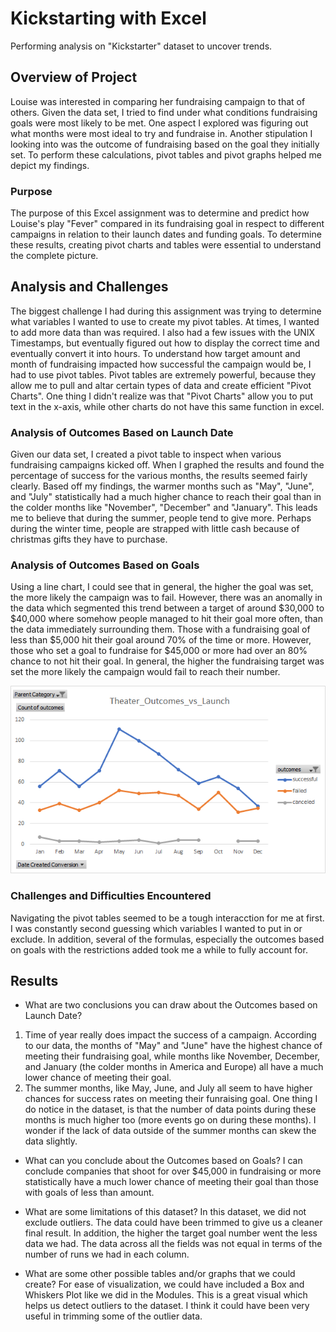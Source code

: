# Kickstarting with Excel
Performing analysis on "Kickstarter" dataset to uncover trends.

## Overview of Project
Louise was interested in comparing her fundraising campaign to that of others. Given the data set, I tried to find under what conditions fundraising goals were most likely to be met. One aspect I explored was figuring out what months were most ideal to try and fundraise in. Another stipulation I looking into was the outcome of fundraising based on the goal they initially set. To perform these calculations, pivot tables and pivot graphs helped me depict my findings.

### Purpose
The purpose of this Excel assignment was to determine and predict how Louise's play "Fever" compared in its fundraising goal in respect to different campaigns in relation to their launch dates and funding goals. To determine these results, creating pivot charts and tables were essential to understand the complete picture.

## Analysis and Challenges
The biggest challenge I had during this assignment was trying to determine what variables I wanted to use to create my pivot tables. At times, I wanted to add more data than was required. I also had a few issues with the UNIX Timestamps, but eventually figured out how to display the correct time and eventually convert it into hours. To understand how target amount and month of fundraising impacted how successful the campaign would be, I had to use pivot tables. Pivot tables are extremely powerful, because they allow me to pull and altar certain types of data and create efficient "Pivot Charts". One thing I didn't realize was that "Pivot Charts" allow you to put text in the x-axis, while other charts do not have this same function in excel.

### Analysis of Outcomes Based on Launch Date
Given our data set, I created a pivot table to inspect when various fundraising campaigns kicked off. When I graphed the results and found the percentage of success for the various months, the results seemed fairly clearly. Based off my findings, the warmer months such as "May", "June", and "July" statistically had a much higher chance to reach their goal than in the colder months like "November", "December" and "January". This leads me to believe that during the summer, people tend to give more. Perhaps during the winter time, people are strapped with little cash because of christmas gifts they have to purchase.

### Analysis of Outcomes Based on Goals
Using a line chart, I could see that in general, the higher the goal was set, the more likely the campaign was to fail. However, there was an anomally in the data which segmented this trend between a target of around $30,000 to $40,000 where somehow people managed to hit their goal more often, than the data immediately surrounding them. Those with a fundraising goal of less than $5,000 hit their goal around 70% of the time or more. However, those who set a goal to fundraise for $45,000 or more had over an 80% chance to not hit their goal. In general, the higher the fundraising target was set the more likely the campaign would fail to reach their number.

![Outcomes Based on Date](resources/Theater_Outcomes_vs_Launch.png)

### Challenges and Difficulties Encountered
Navigating the pivot tables seemed to be a tough interacction for me at first. I was constantly second guessing which variables I wanted to put in or exclude. In addition, several of the formulas, especially the outcomes based on goals with the restrictions added took me a while to fully account for.

## Results
- What are two conclusions you can draw about the Outcomes based on Launch Date?
1) Time of year really does impact the success of a campaign. According to our data, the months of "May" and "June" have the highest chance of meeting their fundraising goal, while months like November, December, and January (the colder months in America and Europe) all have a much lower chance of meeting their goal.
2) The summer months, like May, June, and July all seem to have higher chances for success rates on meeting their funraising goal. One thing I do notice in the dataset, is that the number of data points during these months is much higher too (more events go on during these months). I wonder if the lack of data outside of the summer months can skew the data slightly.

- What can you conclude about the Outcomes based on Goals?
I can conclude companies that shoot for over $45,000 in fundraising or more statistically have a much lower chance of meeting their goal than those with goals of less than amount.

- What are some limitations of this dataset?
In this dataset, we did not exclude outliers. The data could have been trimmed to give us a cleaner final result. In addition, the higher the target goal number went the less data we had. The data across all the fields was not equal in terms of the number of runs we had in each column.

- What are some other possible tables and/or graphs that we could create?
For ease of visualization, we could have included a Box and Whiskers Plot like we did in the Modules. This is a great visual which helps us detect outliers to the dataset. I think it could have been very useful in trimming some of the outlier data.
